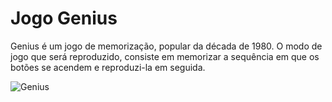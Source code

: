 # Jogo Genius

Genius é um jogo de memorização, popular da década de 1980. O modo de jogo que será reproduzido, consiste em memorizar a sequência em que os botões se acendem e reproduzi-la em seguida. 

![Genius](https://m.media-amazon.com/images/I/614UDTGGknL._AC_SX569_.jpg)
